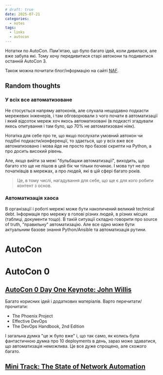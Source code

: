 ```yaml
---
# draft: true 
date: 2025-07-21
categories:
  - notes
tags:
  - links
  - autocon
---
```


Нотатки по AutoCon. Пам'ятаю, що було багато ідей, коли дивилася, але вже забула які.
Тому хочу передивитися старі автокони та подивитися останній AutoCon 3.

<!-- more -->


Також можна почитати блог/інформацію на сайті [NAF](https://networkautomation.forum/).

## Random thoughts

### У всіх все автоматизоване

Не стосується напряму автоконів, але слухала нещодавно подкасти мережевих
інженерів, і там обговорювали з чого почати в автоматизації і який відсоток
мереж хоч якось автоматизовані (в подкасті згадували якесь опитування і там
було, що 70% не автоматизовані ніяк). 

Нотатка для себе про те, що якщо послухати умовний автокон чи подібні
подкасти/конференції, то здається, що у всіх вже все автоматизовано і мова йде
не просто про базові скрипти на Python, а про досить високий рівень.

Але, якщо вийти за межі "бульбашки автоматизації", виходить, що багато хто ще
не пішов в цей бік чи тільки починає. І мова тут не про початківців в мережах,
а про людей, які в цій сфері багато років.

> Це, в тому числі, нагадування для себе, що ще є для кого робити контент з основ.

### Автоматизація хаоса

В організації і роботі мережі може бути накопичений великий technical debt.
Інформація про мережу в голові різних людей, в різних місцях (таблиці,
документи тощо).  В такій ситуації складно говорити про source of truth,
"правильну" автоматизацію.  Але все одно може бути актуальним базове знання
Python/Ansible та автоматизація рутини.

# AutoCon

# AutoCon 0

## [AutoCon 0 Day One Keynote: John Willis](https://www.youtube.com/watch?v=S2atmZlASAs&list=PLP6VWb4PEbEo4i47JpOykMCM-qt2SpO9r&index=4)

Багато корисних ідей і додаткових матеріалів.
Варто перечитати/прочитати:

* The Phoenix Project
* Effective DevOps
* The DevOps Handbook, 2nd Edition

І загальна думка "це ж було вже" і, що так само, як колись була фантастичною думка
про 10 deployments в день, зараз може здаватися, що автоматизація неможлива.
Це все дуже спрощено, але схожого багато.

## [Mini Track: The State of Network Automation](https://youtu.be/o41VuaI3_R4?si=cEI0uCWSZy4TlhvX)
